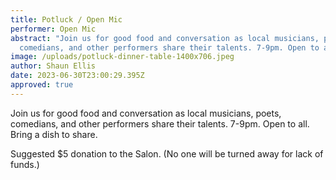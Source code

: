 ```yaml
---
title: Potluck / Open Mic
performer: Open Mic
abstract: "Join us for good food and conversation as local musicians, poets,
  comedians, and other performers share their talents. 7-9pm. Open to all. "
image: /uploads/potluck-dinner-table-1400x706.jpeg
author: Shaun Ellis
date: 2023-06-30T23:00:29.395Z
approved: true
---
```

Join us for good food and conversation as local musicians, poets, comedians, and other performers share their talents. 7-9pm. Open to all. Bring a dish to share. 

Suggested $5 donation to the Salon. (No one will be turned away for lack of funds.)